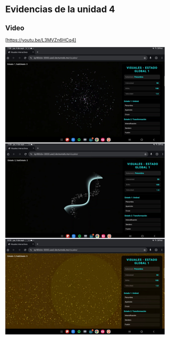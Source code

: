 # Evidencias de la unidad 4

## Video 


[https://youtu.be/L3MVZn6HCq4]

![](./Estado1.jpeg)
![](./Estado2.jpeg)
![](./Estado3.jpeg)
